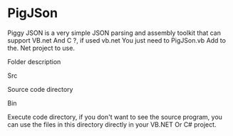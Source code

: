 # PigJSon
Piggy JSON is a very simple JSON parsing and assembly toolkit that can support VB.net And C ?, if used vb.net You just need to PigJSon.vb Add to the. Net project to use.

Folder description

Src

Source code directory

Bin

Execute code directory, if you don't want to see the source program, you can use the files in this directory directly in your VB.NET Or C# project.
